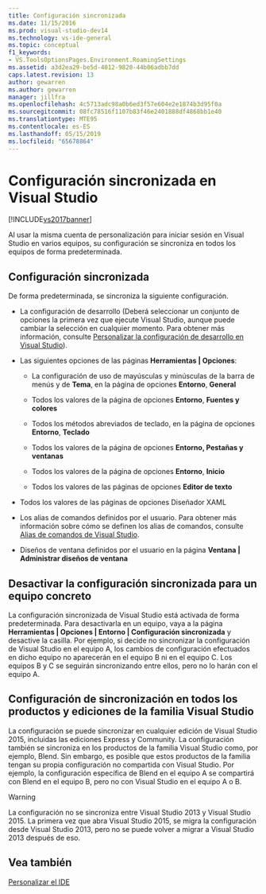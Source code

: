 ```yaml
---
title: Configuración sincronizada
ms.date: 11/15/2016
ms.prod: visual-studio-dev14
ms.technology: vs-ide-general
ms.topic: conceptual
f1_keywords:
- VS.ToolsOptionsPages.Environment.RoamingSettings
ms.assetid: a3d2ea29-be5d-4012-9820-44b06adbb7dd
caps.latest.revision: 13
author: gewarren
ms.author: gewarren
manager: jillfra
ms.openlocfilehash: 4c5713adc98a0b6ed3f57e604e2e1874b3d95f0a
ms.sourcegitcommit: 08fc78516f1107b83f46e2401888df4868bb1e40
ms.translationtype: MTE95
ms.contentlocale: es-ES
ms.lasthandoff: 05/15/2019
ms.locfileid: "65678864"
---
```

# <a name="synchronized-settings-in-visual-studio"></a>Configuración sincronizada en Visual Studio
[!INCLUDE[vs2017banner](../includes/vs2017banner.md)]

Al usar la misma cuenta de personalización para iniciar sesión en Visual Studio en varios equipos, su configuración se sincroniza en todos los equipos de forma predeterminada.

## <a name="synchronized-settings"></a>Configuración sincronizada
 De forma predeterminada, se sincroniza la siguiente configuración.

- La configuración de desarrollo (Deberá seleccionar un conjunto de opciones la primera vez que ejecute Visual Studio, aunque puede cambiar la selección en cualquier momento. Para obtener más información, consulte [Personalizar la configuración de desarrollo en Visual Studio](https://msdn.microsoft.com/22c4debb-4e31-47a8-8f19-16f328d7dcd3)).

- Las siguientes opciones de las páginas **Herramientas &#124; Opciones**:

    - La configuración de uso de mayúsculas y minúsculas de la barra de menús y de **Tema**, en la página de opciones **Entorno**, **General**

    - Todos los valores de la página de opciones **Entorno**, **Fuentes y colores**

    - Todos los métodos abreviados de teclado, en la página de opciones **Entorno**, **Teclado**

    - Todos los valores de la página de opciones **Entorno, Pestañas y ventanas**

    - Todos los valores de la página de opciones **Entorno**, **Inicio**

    - Todos los valores de las páginas de opciones **Editor de texto**

- Todos los valores de las páginas de opciones Diseñador XAML

- Los alias de comandos definidos por el usuario. Para obtener más información sobre cómo se definen los alias de comandos, consulte [Alias de comandos de Visual Studio](../ide/reference/visual-studio-command-aliases.md).

- Diseños de ventana definidos por el usuario en la página **Ventana &#124; Administrar diseños de ventana**

## <a name="turning-synchronized-settings-off-for-a-particular-computer"></a>Desactivar la configuración sincronizada para un equipo concreto
 La configuración sincronizada de Visual Studio está activada de forma predeterminada. Para desactivarla en un equipo, vaya a la página **Herramientas &#124; Opciones &#124; Entorno &#124; Configuración sincronizada** y desactive la casilla.  Por ejemplo, si decide no sincronizar la configuración de Visual Studio en el equipo A, los cambios de configuración efectuados en dicho equipo no aparecerán en el equipo B ni en el equipo C. Los equipos B y C se seguirán sincronizando entre ellos, pero no lo harán con el equipo A.

## <a name="synchronizing-settings-across-visual-studio-family-products-and-editions"></a>Configuración de sincronización en todos los productos y ediciones de la familia Visual Studio
 La configuración se puede sincronizar en cualquier edición de Visual Studio 2015, incluidas las ediciones Express y Community. La configuración también se sincroniza en los productos de la familia Visual Studio como, por ejemplo, Blend. Sin embargo, es posible que estos productos de la familia tengan su propia configuración no compartida con Visual Studio. Por ejemplo, la configuración específica de Blend en el equipo A se compartirá con Blend en el equipo B, pero no con Visual Studio en el equipo A o B.

> [!WARNING]
> La configuración no se sincroniza entre Visual Studio 2013 y Visual Studio 2015. La primera vez que abra Visual Studio 2015, se migra la configuración desde Visual Studio 2013, pero no se puede volver a migrar a Visual Studio 2013 después de eso.

## <a name="see-also"></a>Vea también
 [Personalizar el IDE](../ide/personalizing-the-visual-studio-ide.md)
